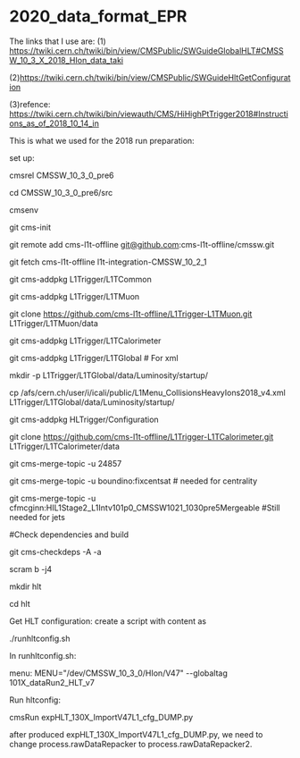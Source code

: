 # 2020_data_format_EPR
The links that I use are: (1) https://twiki.cern.ch/twiki/bin/view/CMSPublic/SWGuideGlobalHLT#CMSSW_10_3_X_2018_HIon_data_taki 

(2)https://twiki.cern.ch/twiki/bin/view/CMSPublic/SWGuideHltGetConfiguration

(3)refence: https://twiki.cern.ch/twiki/bin/viewauth/CMS/HiHighPtTrigger2018#Instructions_as_of_2018_10_14_in

This is what we used for the 2018 run preparation:

set up:

cmsrel CMSSW_10_3_0_pre6

cd CMSSW_10_3_0_pre6/src

cmsenv

git cms-init

git remote add cms-l1t-offline git@github.com:cms-l1t-offline/cmssw.git

git fetch cms-l1t-offline l1t-integration-CMSSW_10_2_1

git cms-addpkg L1Trigger/L1TCommon

git cms-addpkg L1Trigger/L1TMuon

git clone https://github.com/cms-l1t-offline/L1Trigger-L1TMuon.git L1Trigger/L1TMuon/data

git cms-addpkg L1Trigger/L1TCalorimeter

git cms-addpkg L1Trigger/L1TGlobal # For xml

mkdir -p L1Trigger/L1TGlobal/data/Luminosity/startup/

cp /afs/cern.ch/user/i/icali/public/L1Menu_CollisionsHeavyIons2018_v4.xml L1Trigger/L1TGlobal/data/Luminosity/startup/

git cms-addpkg HLTrigger/Configuration

git clone https://github.com/cms-l1t-offline/L1Trigger-L1TCalorimeter.git L1Trigger/L1TCalorimeter/data

git cms-merge-topic -u 24857

git cms-merge-topic -u boundino:fixcentsat # needed for centrality

git cms-merge-topic -u cfmcginn:HIL1Stage2_L1Intv101p0_CMSSW1021_1030pre5Mergeable #Still needed for jets

#Check dependencies and build

git cms-checkdeps -A -a

scram b -j4

mkdir hlt

cd hlt

Get HLT configuration: create a script with content as

./runhltconfig.sh

In runhltconfig.sh: 

menu: MENU="/dev/CMSSW_10_3_0/HIon/V47"
--globaltag 101X_dataRun2_HLT_v7


Run hltconfig:

cmsRun expHLT_130X_ImportV47L1_cfg_DUMP.py


after produced expHLT_130X_ImportV47L1_cfg_DUMP.py, we need to change process.rawDataRepacker to process.rawDataRepacker2.
